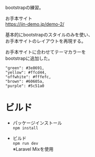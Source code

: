 bootstrapの練習。  
  
お手本サイト  
https://jin-demo.jp/demo-2/
  
基本的にbootstrapのスタイルのみを使い、  
お手本サイトのレイアウトを再現する。  

お手本サイトに合わせてテーマカラーを  
bootstrapに追加した。  
  
```
"green": #3e8691,
"yellow": #ffcd44,
"offwhite": #fffefc,
"brown": #60605a,
"purple": #5c51a0
```

# ビルド
* パッケージインストール  
`npm install`  
  
* ビルド  
`npm run dev`  
※Laravel Mixを使用  

